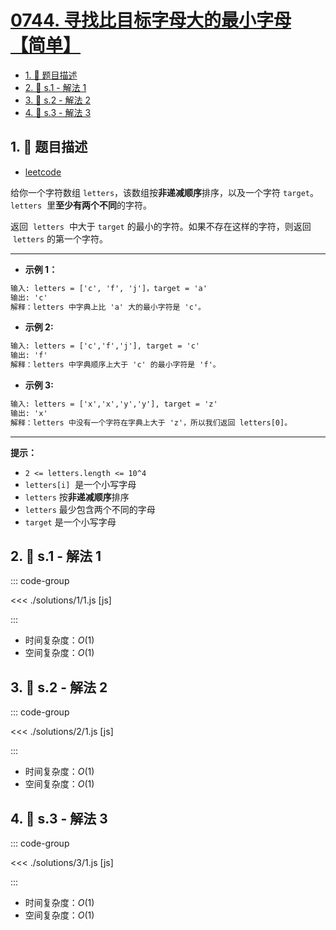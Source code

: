 # [0744. 寻找比目标字母大的最小字母【简单】](https://github.com/tnotesjs/TNotes.leetcode/tree/main/notes/0744.%20%E5%AF%BB%E6%89%BE%E6%AF%94%E7%9B%AE%E6%A0%87%E5%AD%97%E6%AF%8D%E5%A4%A7%E7%9A%84%E6%9C%80%E5%B0%8F%E5%AD%97%E6%AF%8D%E3%80%90%E7%AE%80%E5%8D%95%E3%80%91)

<!-- region:toc -->

- [1. 📝 题目描述](#1--题目描述)
- [2. 🎯 s.1 - 解法 1](#2--s1---解法-1)
- [3. 🎯 s.2 - 解法 2](#3--s2---解法-2)
- [4. 🎯 s.3 - 解法 3](#4--s3---解法-3)

<!-- endregion:toc -->

## 1. 📝 题目描述

- [leetcode](https://leetcode.cn/problems/find-smallest-letter-greater-than-target/)

给你一个字符数组 `letters`，该数组按**非递减顺序**排序，以及一个字符 `target`。`letters`  里**至少有两个不同**的字符。

返回  `letters`  中大于 `target` 的最小的字符。如果不存在这样的字符，则返回  `letters` 的第一个字符。

---

- **示例 1：**

```txt
输入: letters = ['c', 'f', 'j']，target = 'a'
输出: 'c'
解释：letters 中字典上比 'a' 大的最小字符是 'c'。
```

- **示例 2:**

```txt
输入: letters = ['c','f','j'], target = 'c'
输出: 'f'
解释：letters 中字典顺序上大于 'c' 的最小字符是 'f'。
```

- **示例 3:**

```txt
输入: letters = ['x','x','y','y'], target = 'z'
输出: 'x'
解释：letters 中没有一个字符在字典上大于 'z'，所以我们返回 letters[0]。
```

---

**提示：**

- `2 <= letters.length <= 10^4`
- `letters[i]`  是一个小写字母
- `letters` 按**非递减顺序**排序
- `letters` 最少包含两个不同的字母
- `target` 是一个小写字母

## 2. 🎯 s.1 - 解法 1

::: code-group

<<< ./solutions/1/1.js [js]

:::

- 时间复杂度：$O(1)$
- 空间复杂度：$O(1)$

## 3. 🎯 s.2 - 解法 2

::: code-group

<<< ./solutions/2/1.js [js]

:::

- 时间复杂度：$O(1)$
- 空间复杂度：$O(1)$

## 4. 🎯 s.3 - 解法 3

::: code-group

<<< ./solutions/3/1.js [js]

:::

- 时间复杂度：$O(1)$
- 空间复杂度：$O(1)$

